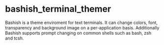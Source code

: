 # bashish_terminal_themer
Bashish is a theme enviroment for text terminals. It can change colors, font, transparency and background image on a per-application basis. Additionally Bashish supports prompt changing on common shells such as bash, zsh and tcsh.
